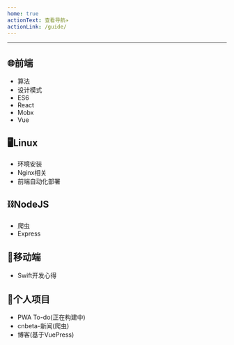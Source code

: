 ```yaml
---
home: true
actionText: 查看导航✈️
actionLink: /guide/
---
```

****
## 🌐前端

- 算法
- 设计模式
- ES6
- React
- Mobx
- Vue

## 🖥Linux

- 环境安装
- Nginx相关
- 前端自动化部署

## ⛓NodeJS

- 爬虫
- Express

## 📱移动端

- Swift开发心得

## 💊个人项目

- PWA To-do(正在构建中)
- cnbeta-新闻(爬虫)
- 博客(基于VuePress)
